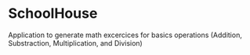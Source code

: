 # SchoolHouse
Application to generate math excercices for basics operations (Addition, Substraction, Multiplication, and Division)
